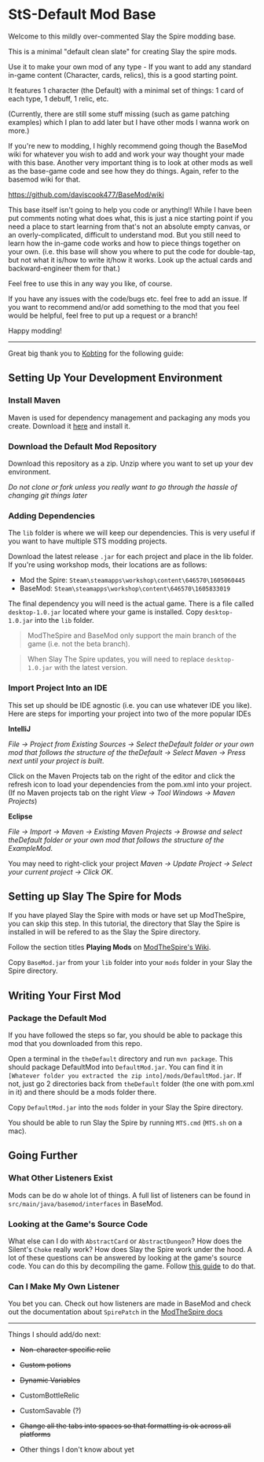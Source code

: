 # StS-Default Mod Base

Welcome to this mildly over-commented Slay the Spire modding base. 

This is a minimal "default clean slate" for creating Slay the spire mods. 

Use it to make your own mod of any type - If you want to add any standard in-game content (Character, cards, relics), this is a good starting point.

It features 1 character (the Default) with a minimal set of things: 1 card of each type, 1 debuff, 1 relic, etc.

(Currently, there are still some stuff missing (such as game patching examples) which I plan to add later but I have other mods I wanna work on more.)

If you're new to modding, I highly recommend going though the BaseMod wiki for whatever you wish to add and work your way thought your made with this base. Another very important thing is to look at other mods as well as the base-game code and see how they do things. Again, refer to the basemod wiki for that.

https://github.com/daviscook477/BaseMod/wiki

This base itself isn't going to help you code or anything!! While I have been put comments noting what does what, this is just a nice starting point if you need a place to start learning from that's not an absolute empty canvas, or an overly-complicated, difficult to understand mod. But you still need to learn how the in-game code works and how to piece things together on your own. (i.e. this base will show you where to put the code for double-tap, but not what it is/how to write it/how it works. Look up the actual cards and backward-engineer them for that.)

Feel free to use this in any way you like, of course. 

If you have any issues with the code/bugs etc. feel free to add an issue.
If you want to recommend and/or add something to the mod that you feel would be helpful, feel free to put up a request or a branch!

Happy modding!

***
Great big thank you to [Kobting](https://github.com/Kobting) for the following guide:

## Setting Up Your Development Environment

### Install Maven
Maven is used for dependency management and packaging any mods you create. Download it [here](https://maven.apache.org/download.cgi) and install it.

### Download the Default Mod Repository
Download this repository as a zip. Unzip where you want to set up your dev environment.

*Do not clone or fork unless you really want to go through the hassle of changing git things later*

### Adding Dependencies
The `lib` folder is where we will keep our dependencies. This is very useful if you want to have multiple STS modding projects.

Download the latest release `.jar` for each project and place in the lib folder. If you're using workshop mods, their locations are as follows:

- Mod the Spire: `Steam\steamapps\workshop\content\646570\1605060445`
- BaseMod: `Steam\steamapps\workshop\content\646570\1605833019`

The final dependency you will need is the actual game. There is a file called `desktop-1.0.jar` located where your game is installed. Copy `desktop-1.0.jar` into the `lib` folder.

> ModTheSpire and BaseMod only support the main branch of the game (i.e. not the beta branch).

> When Slay The Spire updates, you will need to replace `desktop-1.0.jar` with the latest version.

### Import Project Into an IDE
This set up should be IDE agnostic (i.e. you can use whatever IDE you like). Here are steps for importing your project into two of the more popular IDEs

**IntelliJ**

*File -> Project from Existing Sources -> Select theDefault folder or your own mod that follows the structure of the theDefault -> Select Maven -> Press next until your project is built*.

Click on the Maven Projects tab on the right of the editor and click the refresh icon to load your dependencies from the pom.xml into your project. (If no Maven projects tab on the right *View -> Tool Windows -> Maven Projects*)

**Eclipse**

*File -> Import -> Maven -> Existing Maven Projects -> Browse and select theDefault folder or your own mod that follows the structure of the ExampleMod*.

You may need to right-click your project *Maven -> Update Project -> Select your current project -> Click OK*.

## Setting up Slay The Spire for Mods
If you have played Slay the Spire with mods or have set up ModTheSpire, you can skip this step. In this tutorial, the directory that Slay the Spire is installed in will be refered to as the Slay the Spire directory.

Follow the section titles **Playing Mods** on [ModTheSpire's Wiki](https://github.com/kiooeht/ModTheSpire/wiki#playing-mods).

Copy `BaseMod.jar` from your `lib` folder into your `mods` folder in your Slay the Spire directory.

## Writing Your First Mod

### Package the Default Mod
If you have followed the steps so far, you should be able to package this mod that you downloaded from this repo.

Open a terminal in the `theDefault` directory and run `mvn package`. This should package DefaultMod into `DefaultMod.jar`. You can find it in `[Whatever folder you extracted the zip into]/mods/DefaultMod.jar`. If not, just go 2 directories back from `theDefault` folder (the one with pom.xml in it) and there should be a mods folder there.

Copy `DefaultMod.jar` into the `mods` folder in your Slay the Spire directory.

You should be able to run Slay the Spire by running `MTS.cmd` (`MTS.sh` on a mac).

## Going Further

### What Other Listeners Exist

Mods can be do w ahole lot of things. A full list of listeners can be found in `src/main/java/basemod/interfaces` in BaseMod.

### Looking at the Game's Source Code

What else can I do with `AbstractCard` or `AbstractDungeon`? How does the Silent's `Choke` really work? How does Slay the Spire work under the hood. A lot of these questions can be answered by looking at the game's source code. You can do this by decompiling the game. Follow [this guide](https://github.com/daviscook477/BaseMod/wiki/Decompiling-Your-Game) to do that.

### Can I Make My Own Listener

You bet you can. Check out how listeners are made in BaseMod and check out the documentation about `SpirePatch` in the [ModTheSpire docs](https://github.com/kiooeht/ModTheSpire/wiki/SpirePatch)

***

Things I should add/do next:

* ~~Non-character specific relic~~

* ~~Custom potions~~

* ~~Dynamic Variables~~

* CustomBottleRelic

* CustomSavable (?)

* ~~Change all the tabs into spaces so that formatting is ok across all platforms~~

* Other things I don't know about yet
